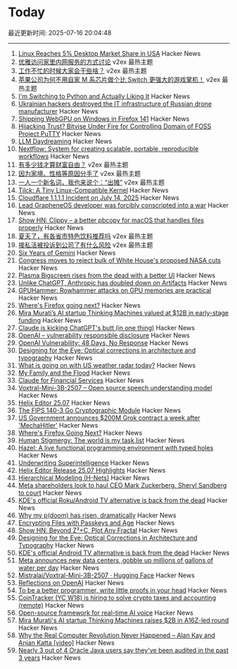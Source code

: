 # Today

最近更新时间: 2025-07-16 20:04:48

--- 
1. [Linux Reaches 5% Desktop Market Share in USA](https://ostechnix.com/linux-reaches-5-desktop-market-share-in-usa/) Hacker News
2. [优雅访问家里内网服务的方式讨论](https://www.v2ex.com/t/1145578) v2ex 最热主题
3. [工作不忙的时候大家会干些啥？](https://www.v2ex.com/t/1145448) v2ex 最热主题
4. [苹果公司为何不用自家 M 系芯片做个比 Switch 更强大的游戏掌机！](https://www.v2ex.com/t/1145442) v2ex 最热主题
5. [I'm Switching to Python and Actually Liking It](https://www.cesarsotovalero.net/blog/i-am-switching-to-python-and-actually-liking-it.html) Hacker News
6. [Ukrainian hackers destroyed the IT infrastructure of Russian drone manufacturer](https://prm.ua/en/ukrainian-hackers-destroyed-the-it-infrastructure-of-a-russian-drone-manufacturer-what-is-known/) Hacker News
7. [Shipping WebGPU on Windows in Firefox 141](https://mozillagfx.wordpress.com/2025/07/15/shipping-webgpu-on-windows-in-firefox-141/) Hacker News
8. [Hijacking Trust? Bitvise Under Fire for Controlling Domain of FOSS Project PuTTY](https://blog.pupred.com/blog/puttyvsbitvise/) Hacker News
9. [LLM Daydreaming](https://gwern.net/ai-daydreaming) Hacker News
10. [Nextflow: System for creating scalable, portable, reproducible workflows](https://github.com/nextflow-io/nextflow) Hacker News
11. [有多少钱才算财富自由？](https://www.v2ex.com/t/1145487) v2ex 最热主题
12. [因为家境、性格等原因分手了](https://www.v2ex.com/t/1145462) v2ex 最热主题
13. [一人一个新名词，我也来说个：“出摊”](https://www.v2ex.com/t/1145450) v2ex 最热主题
14. [Tilck: A Tiny Linux-Compatible Kernel](https://github.com/vvaltchev/tilck) Hacker News
15. [Cloudflare 1.1.1.1 Incident on July 14, 2025](https://blog.cloudflare.com/cloudflare-1-1-1-1-incident-on-july-14-2025/) Hacker News
16. [Lead GrapheneOS developer was forcibly conscripted into a war](https://grapheneos.social/@GrapheneOS/114825492698412916) Hacker News
17. [Show HN: Clippy – a better pbcopy for macOS that handles files properly](https://github.com/neilberkman/clippy) Hacker News
18. [夏天了，有各省市特色饮料推荐吗](https://www.v2ex.com/t/1145459) v2ex 最热主题
19. [接私活被投诉到公司了有什么风险](https://www.v2ex.com/t/1145451) v2ex 最热主题
20. [Six Years of Gemini](https://geminiprotocol.net/news/2025_06_20.gmi) Hacker News
21. [Congress moves to reject bulk of White House's proposed NASA cuts](https://arstechnica.com/space/2025/07/congress-moves-to-reject-bulk-of-white-houses-proposed-nasa-cuts/) Hacker News
22. [Plasma Bigscreen rises from the dead with a better UI](https://www.neowin.net/news/kdes-android-tv-alternative-plasma-bigscreen-rises-from-the-dead-with-a-better-ui/) Hacker News
23. [Unlike ChatGPT, Anthropic has doubled down on Artifacts](https://ben-mini.com/2025/claude-is-kicking-chatgpts-butt) Hacker News
24. [GPUHammer: Rowhammer attacks on GPU memories are practical](https://gpuhammer.com/) Hacker News
25. [Where's Firefox going next?](https://connect.mozilla.org/t5/discussions/where-s-firefox-going-next-you-tell-us/m-p/100698#M39094) Hacker News
26. [Mira Murati’s AI startup Thinking Machines valued at $12B in early-stage funding](https://www.reuters.com/technology/mira-muratis-ai-startup-thinking-machines-raises-2-billion-a16z-led-round-2025-07-15/) Hacker News
27. [Claude is kicking ChatGPT's butt (in one thing)](https://ben-mini.com/2025/claude-is-kicking-chatgpts-butt) Hacker News
28. [OpenAI – vulnerability responsible disclosure](https://requilence.any.org/open-ai-vulnerability-responsible-disclosure) Hacker News
29. [OpenAI Vulnerability: 48 Days, No Response](https://requilence.any.org/open-ai-vulnerability-responsible-disclosure) Hacker News
30. [Designing for the Eye: Optical corrections in architecture and typography](https://www.nubero.ch/blog/015/) Hacker News
31. [What is going on with US weather radar today?](https://atlas.niu.edu/analysis/radar/midwest/?C=N;O=D) Hacker News
32. [My Family and the Flood](https://www.texasmonthly.com/news-politics/texas-flood-firsthand-account/) Hacker News
33. [Claude for Financial Services](https://www.anthropic.com/news/claude-for-financial-services) Hacker News
34. [Voxtral-Mini-3B-2507 – Open source speech understanding model](https://huggingface.co/mistralai/Voxtral-Mini-3B-2507) Hacker News
35. [Helix Editor 25.07](https://helix-editor.com/news/release-25-07-highlights/) Hacker News
36. [The FIPS 140-3 Go Cryptographic Module](https://go.dev/blog/fips140) Hacker News
37. [US Government announces $200M Grok contract a week after 'MechaHitler'](https://www.theverge.com/news/706855/grok-mechahitler-xai-defense-department-contract) Hacker News
38. [Where's Firefox Going Next?](https://connect.mozilla.org/t5/discussions/where-s-firefox-going-next-you-tell-us/m-p/100698#M39094) Hacker News
39. [Human Stigmergy: The world is my task list](https://aethermug.com/posts/human-stigmergy) Hacker News
40. [Hazel: A live functional programming environment with typed holes](https://github.com/hazelgrove/hazel) Hacker News
41. [Underwriting Superintelligence](https://underwriting-superintelligence.com/) Hacker News
42. [Helix Editor Release 25.07 Highlights](https://helix-editor.com/news/release-25-07-highlights/) Hacker News
43. [Hierarchical Modeling (H-Nets)](https://cartesia.ai/blog/hierarchical-modeling) Hacker News
44. [Meta shareholders look to haul CEO Mark Zuckerberg, Sheryl Sandberg to court](https://nypost.com/2025/07/15/business/meta-shareholders-aim-to-haul-ceo-mark-zuckerberg-sheryl-sandberg-to-court/) Hacker News
45. [KDE's official Roku/Android TV alternative is back from the dead](https://www.neowin.net/news/kdes-android-tv-alternative-plasma-bigscreen-rises-from-the-dead-with-a-better-ui/) Hacker News
46. [Why my p(doom) has risen, dramatically](https://garymarcus.substack.com/p/why-my-pdoom-has-risen-dramatically) Hacker News
47. [Encrypting Files with Passkeys and Age](https://words.filippo.io/passkey-encryption/) Hacker News
48. [Show HN: Beyond Z²+C, Plot Any Fractal](https://www.juliascope.com/) Hacker News
49. [Designing for the Eye: Optical Corrections in Architecture and Typography](https://www.nubero.ch/blog/015/) Hacker News
50. [KDE's official Android TV alternative is back from the dead](https://www.neowin.net/news/kdes-android-tv-alternative-plasma-bigscreen-rises-from-the-dead-with-a-better-ui/) Hacker News
51. [Meta announces new data centers, gobble up millions of gallons of water per day](https://www.engadget.com/ai/meta-announces-huge-new-data-centers-but-they-could-gobble-up-millions-of-gallons-of-water-per-day-174000478.html) Hacker News
52. [Mistralai/Voxtral-Mini-3B-2507 · Hugging Face](https://huggingface.co/mistralai/Voxtral-Mini-3B-2507) Hacker News
53. [Reflections on OpenAI](https://calv.info/openai-reflections) Hacker News
54. [To be a better programmer, write little proofs in your head](https://the-nerve-blog.ghost.io/to-be-a-better-programmer-write-little-proofs-in-your-head/) Hacker News
55. [CoinTracker (YC W18) is hiring to solve crypto taxes and accounting (remote)](https://news.ycombinator.com/item?id=44573320) Hacker News
56. [Open-source framework for real-time AI voice](https://github.com/videosdk-live/agents) Hacker News
57. [Mira Murati's AI startup Thinking Machines raises $2B in A16Z-led round](https://www.reuters.com/technology/mira-muratis-ai-startup-thinking-machines-raises-2-billion-a16z-led-round-2025-07-15/) Hacker News
58. [Why the Real Computer Revolution Never Happened – Alan Kay and Anjan Katta [video]](https://www.youtube.com/watch?v=MbEZ-DC0L-g) Hacker News
59. [Nearly 3 out of 4 Oracle Java users say they've been audited in the past 3 years](https://www.theregister.com/2025/07/15/oracle_java_users_audited/) Hacker News
